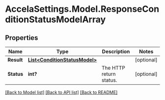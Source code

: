 # AccelaSettings.Model.ResponseConditionStatusModelArray
## Properties

Name | Type | Description | Notes
------------ | ------------- | ------------- | -------------
**Result** | [**List&lt;ConditionStatusModel&gt;**](ConditionStatusModel.md) |  | [optional] 
**Status** | **int?** | The HTTP return status. | [optional] 

[[Back to Model list]](../README.md#documentation-for-models) [[Back to API list]](../README.md#documentation-for-api-endpoints) [[Back to README]](../README.md)

